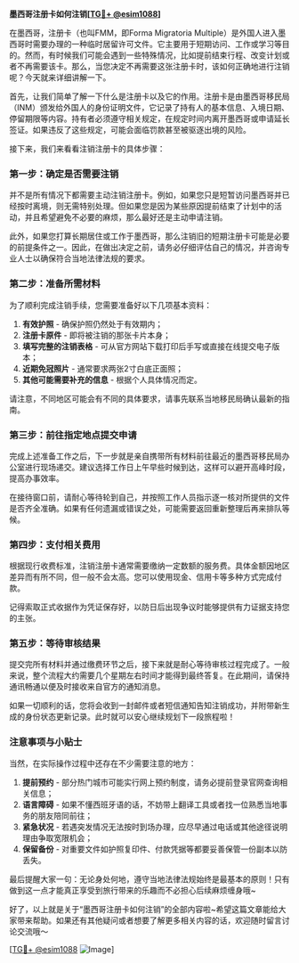 **墨西哥注册卡如何注销[[TG💪+ @esim1088](https://t.me/s/esim1088)]**

在墨西哥，注册卡（也叫FMM，即Forma Migratoria Multiple）是外国人进入墨西哥时需要办理的一种临时居留许可文件。它主要用于短期访问、工作或学习等目的。然而，有时候我们可能会遇到一些特殊情况，比如提前结束行程、改变计划或者不再需要该卡。那么，当您决定不再需要这张注册卡时，该如何正确地进行注销呢？今天就来详细讲解一下。

首先，让我们简单了解一下什么是注册卡以及它的作用。注册卡是由墨西哥移民局（INM）颁发给外国人的身份证明文件，它记录了持有人的基本信息、入境日期、停留期限等内容。持有者必须遵守相关规定，在规定时间内离开墨西哥或申请延长签证。如果违反了这些规定，可能会面临罚款甚至被驱逐出境的风险。

接下来，我们来看看注销注册卡的具体步骤：

### 第一步：确定是否需要注销

并不是所有情况下都需要主动注销注册卡。例如，如果您只是短暂访问墨西哥并已经按时离境，则无需特别处理。但如果您是因为某些原因提前结束了计划中的活动，并且希望避免不必要的麻烦，那么最好还是主动申请注销。

此外，如果您打算长期居住或工作于墨西哥，那么注销旧的短期注册卡可能是必要的前提条件之一。因此，在做出决定之前，请务必仔细评估自己的情况，并咨询专业人士以确保符合当地法律法规的要求。

### 第二步：准备所需材料

为了顺利完成注销手续，您需要准备好以下几项基本资料：

1. **有效护照** - 确保护照仍然处于有效期内；
2. **注册卡原件** - 即将被注销的那张卡片本身；
3. **填写完整的注销表格** - 可从官方网站下载打印后手写或直接在线提交电子版本；
4. **近期免冠照片** - 通常要求两张2寸白底正面照；
5. **其他可能需要补充的信息** - 根据个人具体情况而定。

请注意，不同地区可能会有不同的具体要求，请事先联系当地移民局确认最新的指南。

### 第三步：前往指定地点提交申请

完成上述准备工作之后，下一步就是亲自携带所有材料前往最近的墨西哥移民局办公室进行现场递交。建议选择工作日上午早些时候到达，这样可以避开高峰时段，提高办事效率。

在接待窗口前，请耐心等待轮到自己，并按照工作人员指示逐一核对所提供的文件是否齐全准确。如果有任何遗漏或错误之处，可能需要返回重新整理后再来排队等候。

### 第四步：支付相关费用

根据现行收费标准，注销注册卡通常需要缴纳一定数额的服务费。具体金额因地区差异而有所不同，但一般不会太高。您可以使用现金、信用卡等多种方式完成付款。

记得索取正式收据作为凭证保存好，以防日后出现争议时能够提供有力证据支持您的主张。

### 第五步：等待审核结果

提交完所有材料并通过缴费环节之后，接下来就是耐心等待审核过程完成了。一般来说，整个流程大约需要几个星期左右时间才能得到最终答复。在此期间，请保持通讯畅通以便及时接收来自官方的通知消息。

如果一切顺利的话，您将会收到一封邮件或者短信通知告知注销成功，并附带新生成的身份状态更新记录。此时就可以安心继续规划下一段旅程啦！

### 注意事项与小贴士

当然，在实际操作过程中还存在不少需要注意的地方：

1. **提前预约** - 部分热门城市可能实行网上预约制度，请务必提前登录官网查询相关信息；
2. **语言障碍** - 如果不懂西班牙语的话，不妨带上翻译工具或者找一位熟悉当地事务的朋友陪同前往；
3. **紧急状况** - 若遇突发情况无法按时到场办理，应尽早通过电话或其他途径说明理由争取宽限机会；
4. **保留备份** - 对重要文件如护照复印件、付款凭据等都要妥善保管一份副本以防丢失。

最后提醒大家一句：无论身处何地，遵守当地法律法规始终是最基本的原则！只有做到这一点才能真正享受到旅行带来的乐趣而不必担心后续麻烦缠身哦~

好了，以上就是关于“墨西哥注册卡如何注销”的全部内容啦~希望这篇文章能给大家带来帮助。如果还有其他疑问或者想要了解更多相关内容的话，欢迎随时留言讨论交流哦～

[[TG💪+ @esim1088](https://t.me/s/esim1088) ![Image](https://i.postimg.cc/4NQfJmqS/Snipaste-2025-05-13-00-14-12.png)]